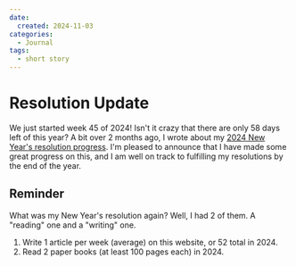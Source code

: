 ```yaml
---
date:
  created: 2024-11-03
categories:
  - Journal
tags:
  - short story
---
```

# Resolution Update

We just started week 45 of 2024! Isn't it crazy that there are only 58 days left of this year? A bit over 2 months ago, I wrote about my [2024 New Year's resolution progress](./2024-08-30-resolution-progress.md). I'm pleased to announce that I have made some great progress on this, and I am well on track to fulfilling my resolutions by the end of the year.

<!-- more -->

## Reminder

What was my New Year's resolution again? Well, I had 2 of them. A "reading" one and a "writing" one.

1. Write 1 article per week (average) on this website, or 52 total in 2024.
1. Read 2 paper books (at least 100 pages each) in 2024.
